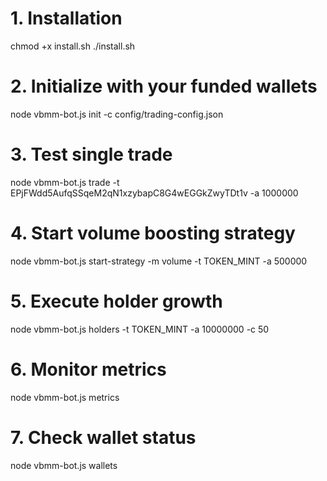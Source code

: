# 1. Installation
chmod +x install.sh
./install.sh

# 2. Initialize with your funded wallets
node vbmm-bot.js init -c config/trading-config.json

# 3. Test single trade
node vbmm-bot.js trade -t EPjFWdd5AufqSSqeM2qN1xzybapC8G4wEGGkZwyTDt1v -a 1000000

# 4. Start volume boosting strategy
node vbmm-bot.js start-strategy -m volume -t TOKEN_MINT -a 500000

# 5. Execute holder growth
node vbmm-bot.js holders -t TOKEN_MINT -a 10000000 -c 50

# 6. Monitor metrics
node vbmm-bot.js metrics

# 7. Check wallet status
node vbmm-bot.js wallets
